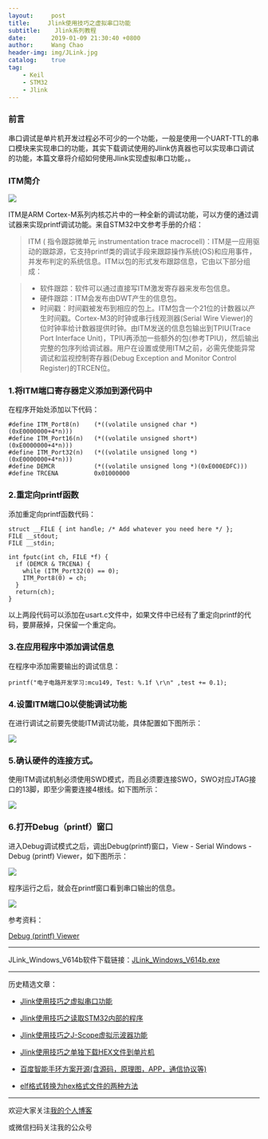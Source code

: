 ```yaml
---
layout:     post
title:     Jlink使用技巧之虚拟串口功能
subtitle:	 Jlink系列教程
date:       2019-01-09 21:30:40 +0800
author:     Wang Chao
header-img: img/JLink.jpg
catalog:    true
tag:
    - Keil
    - STM32
    - Jlink
---
```


### 前言

串口调试是单片机开发过程必不可少的一个功能，一般是使用一个UART-TTL的串口模块来实现串口的功能，其实下载调试使用的Jlink仿真器也可以实现串口调试的功能，本篇文章将介绍如何使用Jlink实现虚拟串口功能，。

### ITM简介

![](https://wcc-blog.oss-cn-beijing.aliyuncs.com/img/JLINK-UART1.jpg)

ITM是ARM Cortex-M系列内核芯片中的一种全新的调试功能，可以方便的通过调试器来实现printf调试功能。来自STM32中文参考手册的介绍：

> ITM ( 指令跟踪微单元 instrumentation trace macrocell)：ITM是一应用驱动的跟踪源，它支持printf类的调试手段来跟踪操作系统(OS)和应用事件，并发布判定的系统信息。ITM以包的形式发布跟踪信息，它由以下部分组成：

> - 软件跟踪：软件可以通过直接写ITM激发寄存器来发布包信息。
> - 硬件跟踪：ITM会发布由DWT产生的信息包。
> - 时间戳：时间戳被发布到相应的包上。ITM包含一个21位的计数器以产生时间戳。Cortex-M3的时钟或串行线观测器(Serial Wire Viewer)的位时钟率给计数器提供时钟。由ITM发送的信息包输出到TPIU(Trace Port Interface Unit)，TPIU再添加一些额外的包(参考TPIU)，然后输出完整的包序列给调试器。用户在设置或使用ITM之前，必需先使能异常调试和监视控制寄存器(Debug Exception and Monitor Control Register)的TRCEN位。

### 1.将ITM端口寄存器定义添加到源代码中

在程序开始处添加以下代码：

	#define ITM_Port8(n)    (*((volatile unsigned char *)(0xE0000000+4*n)))
	#define ITM_Port16(n)   (*((volatile unsigned short*)(0xE0000000+4*n)))
	#define ITM_Port32(n)   (*((volatile unsigned long *)(0xE0000000+4*n)))
	#define DEMCR           (*((volatile unsigned long *)(0xE000EDFC)))
	#define TRCENA          0x01000000

### 2.重定向printf函数

添加重定向printf函数代码：	

	struct __FILE { int handle; /* Add whatever you need here */ };
	FILE __stdout;
	FILE __stdin;
	
	int fputc(int ch, FILE *f) {
	  if (DEMCR & TRCENA) {
	    while (ITM_Port32(0) == 0);
	    ITM_Port8(0) = ch;
	  }
	  return(ch);
	}

以上两段代码可以添加在usart.c文件中，如果文件中已经有了重定向printf的代码，要屏蔽掉，只保留一个重定向。

### 3.在应用程序中添加调试信息

在程序中添加需要输出的调试信息：

	printf("电子电路开发学习:mcu149, Test: %.1f \r\n" ,test += 0.1);

### 4.设置ITM端口0以使能调试功能

在进行调试之前要先使能ITM调试功能，具体配置如下图所示：

![](https://wcc-blog.oss-cn-beijing.aliyuncs.com/img/JLINK-UART2.jpg)

### 5.确认硬件的连接方式。

使用ITM调试机制必须使用SWD模式，而且必须要连接SWO，SWO对应JTAG接口的13脚，即至少需要连接4根线。如下图所示：

![](https://wcc-blog.oss-cn-beijing.aliyuncs.com/img/JLINK-UART3.jpg)

### 6.打开Debug（printf）窗口

进入Debug调试模式之后，调出Debug(printf)窗口，View - Serial Windows - Debug (printf) Viewer，如下图所示：

![](https://wcc-blog.oss-cn-beijing.aliyuncs.com/img/JLINK-UART4.jpg)

程序运行之后，就会在printf窗口看到串口输出的信息。

![](https://wcc-blog.oss-cn-beijing.aliyuncs.com/img/JLINK-UART5.jpg)


参考资料：

[Debug (printf) Viewer](http://www.keil.com/support/man/docs/jlink/jlink_trace_itm_viewer.htm)

---

JLink_Windows_V614b软件下载链接：[JLink_Windows_V614b.exe](https://wcc-blog.oss-cn-beijing.aliyuncs.com/BlogFile/JLink_Windows_V614b.exe)

---

历史精选文章：

- [Jlink使用技巧之虚拟串口功能](http://www.wangchaochao.top/2019/01/09/Jlink-UART/)

- [Jlink使用技巧之读取STM32内部的程序](http://www.wangchaochao.top/2019/01/06/Jlink-ReadBack-Hex/)

- [Jlink使用技巧之J-Scope虚拟示波器功能](http://www.wangchaochao.top/2018/10/17/JScope/)

- [Jlink使用技巧之单独下载HEX文件到单片机](http://www.wangchaochao.top/2019/01/05/Jlink-Download-Hex/)

- [百度智能手环方案开源(含源码，原理图，APP，通信协议等)](http://www.wangchaochao.top/2018/12/27/duband/)

- [elf格式转换为hex格式文件的两种方法](http://www.wangchaochao.top/2018/11/13/elf-to-hex/)

----

欢迎大家关注[我的个人博客](http://www.wangchaochao.top/)

或微信扫码关注我的公众号



